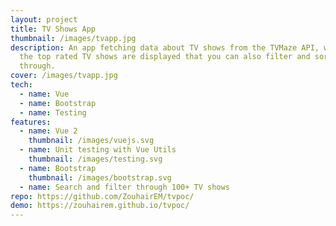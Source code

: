 ```yaml
---
layout: project
title: TV Shows App
thumbnail: /images/tvapp.jpg
description: An app fetching data about TV shows from the TVMaze API, with which
  the top rated TV shows are displayed that you can also filter and sort
  through.
cover: /images/tvapp.jpg
tech:
  - name: Vue
  - name: Bootstrap
  - name: Testing
features:
  - name: Vue 2
    thumbnail: /images/vuejs.svg
  - name: Unit testing with Vue Utils
    thumbnail: /images/testing.svg
  - name: Bootstrap
    thumbnail: /images/bootstrap.svg
  - name: Search and filter through 100+ TV shows
repo: https://github.com/ZouhairEM/tvpoc/
demo: https://zouhairem.github.io/tvpoc/
---
```

